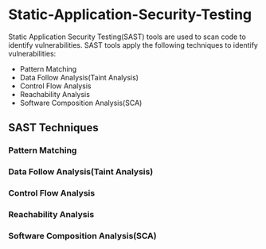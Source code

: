 # Static-Application-Security-Testing

Static Application Security Testing(SAST) tools are used to scan code to identify vulnerabilities. SAST tools apply the following techniques to identify vulnerabilities:
- Pattern Matching 
- Data Follow Analysis(Taint Analysis)
- Control Flow Analysis
- Reachability Analysis
- Software Composition Analysis(SCA)


## SAST Techniques  
### Pattern Matching
### Data Follow Analysis(Taint Analysis)  
### Control Flow Analysis  
### Reachability Analysis  
### Software Composition Analysis(SCA)  